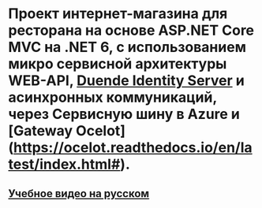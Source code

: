 # Проект интернет-магазина для ресторана на основе ASP.NET Core MVC на .NET 6, с использованием микро сервисной архитектуры WEB-API,  [Duende Identity Server](https://duendesoftware.com/products/identityserver) и асинхронных коммуникаций, через Сервисную шину в Azure и [Gateway Ocelot] (https://ocelot.readthedocs.io/en/latest/index.html#).
## [Учебное видео на русском](https://youtube.com/playlist?list=PLePGPxR0FDm-wuNOldx0o_GkgY_MVrGCb)
